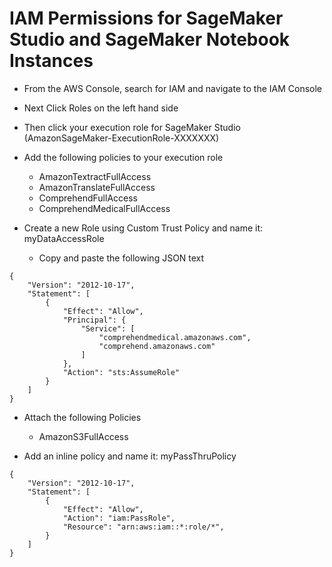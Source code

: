 # IAM Permissions for SageMaker Studio and SageMaker Notebook Instances

- From the AWS Console, search for IAM and navigate to the IAM Console
- Next Click Roles on the left hand side
- Then click your execution role for SageMaker Studio (AmazonSageMaker-ExecutionRole-XXXXXXX)
- Add the following policies to your execution role
    - AmazonTextractFullAccess
    - AmazonTranslateFullAccess
    - ComprehendFullAccess
    - ComprehendMedicalFullAccess
    
- Create a new Role using Custom Trust Policy and name it:  myDataAccessRole
  - Copy and paste the following JSON text
```
{
    "Version": "2012-10-17",
    "Statement": [
        {
            "Effect": "Allow",
            "Principal": {
                "Service": [
                    "comprehendmedical.amazonaws.com",
                    "comprehend.amazonaws.com"
                ]
            },
            "Action": "sts:AssumeRole"
        }
    ]
}
```
  - Attach the following Policies
    - AmazonS3FullAccess
    

- Add an inline policy and name it:  myPassThruPolicy
```
{
    "Version": "2012-10-17",
    "Statement": [
        {
            "Effect": "Allow",
            "Action": "iam:PassRole",
            "Resource": "arn:aws:iam::*:role/*",
        }
    ]
}
```

